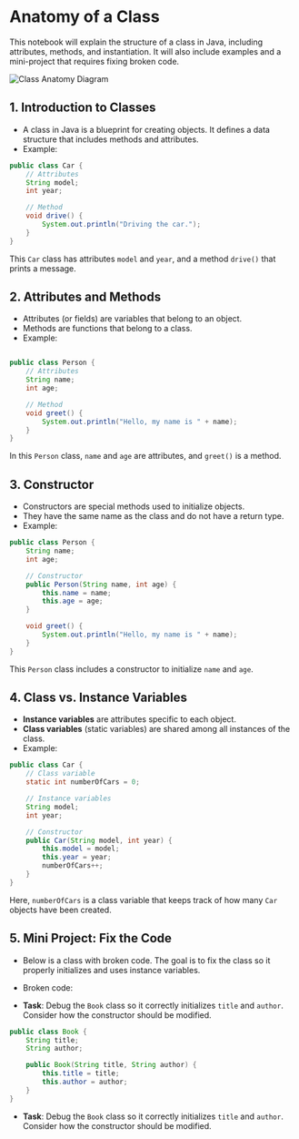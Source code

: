 # Anatomy of a Class
This notebook will explain the structure of a class in Java, including attributes, methods, and instantiation. It will also include examples and a mini-project that requires fixing broken code.

![Class Anatomy Diagram](https://jordanblakey.github.io/all_development_notes_2015-2017/Learning%20Java_files/Image.png)

## 1. Introduction to Classes
- A class in Java is a blueprint for creating objects. It defines a data structure that includes methods and attributes.
- Example:





```java
public class Car {
    // Attributes
    String model;
    int year;

    // Method
    void drive() {
        System.out.println("Driving the car.");
    }
}

```

This `Car` class has attributes `model` and `year`, and a method `drive()` that prints a message.

## 2. Attributes and Methods
- Attributes (or fields) are variables that belong to an object.
- Methods are functions that belong to a class.
- Example:




```java

public class Person {
    // Attributes
    String name;
    int age;

    // Method
    void greet() {
        System.out.println("Hello, my name is " + name);
    }
}
```

In this `Person` class, `name` and `age` are attributes, and `greet()` is a method.

## 3. Constructor
- Constructors are special methods used to initialize objects.
- They have the same name as the class and do not have a return type.
- Example:





```java
public class Person {
    String name;
    int age;

    // Constructor
    public Person(String name, int age) {
        this.name = name;
        this.age = age;
    }

    void greet() {
        System.out.println("Hello, my name is " + name);
    }
}

```

This `Person` class includes a constructor to initialize `name` and `age`.

## 4. Class vs. Instance Variables
- **Instance variables** are attributes specific to each object.
- **Class variables** (static variables) are shared among all instances of the class.
- Example:





```java
public class Car {
    // Class variable
    static int numberOfCars = 0;

    // Instance variables
    String model;
    int year;

    // Constructor
    public Car(String model, int year) {
        this.model = model;
        this.year = year;
        numberOfCars++;
    }
}

```

Here, `numberOfCars` is a class variable that keeps track of how many `Car` objects have been created.

## 5. Mini Project: Fix the Code
- Below is a class with broken code. The goal is to fix the class so it properly initializes and uses instance variables.
- Broken code:


- **Task**: Debug the `Book` class so it correctly initializes `title` and `author`. Consider how the constructor should be modified.


```java
public class Book {
    String title;
    String author;

    public Book(String title, String author) {
        this.title = title;   
        this.author = author; 
    }
}

```

- **Task**: Debug the `Book` class so it correctly initializes `title` and `author`. Consider how the constructor should be modified.
